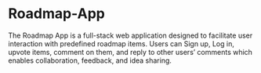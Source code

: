 # Roadmap-App
The Roadmap App is a full-stack web application designed to facilitate user interaction with predefined roadmap items. Users can Sign up, Log in, upvote items, comment on them, and reply to other users’ comments which enables collaboration, feedback, and idea sharing.
